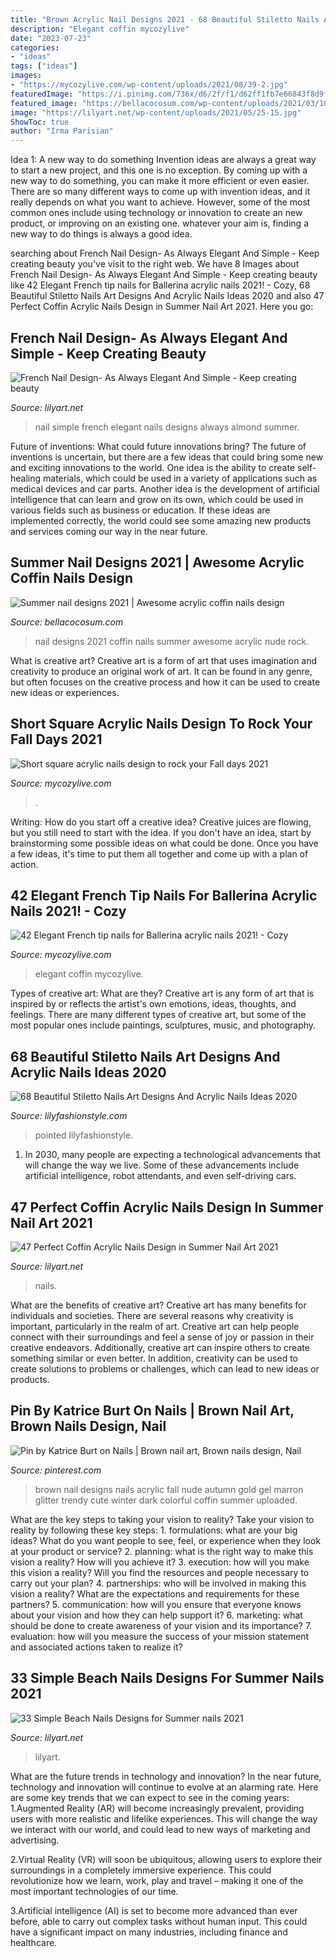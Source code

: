 ```yaml
---
title: "Brown Acrylic Nail Designs 2021 - 68 Beautiful Stiletto Nails Art Designs And Acrylic Nails Ideas 2020"
description: "Elegant coffin mycozylive"
date: "2023-07-23"
categories:
- "ideas"
tags: ["ideas"]
images:
- "https://mycozylive.com/wp-content/uploads/2021/08/39-2.jpg"
featuredImage: "https://i.pinimg.com/736x/d6/2f/f1/d62ff1fb7e66843f8d9ffe32c4f51d77.jpg"
featured_image: "https://bellacocosum.com/wp-content/uploads/2021/03/10-13.jpg"
image: "https://lilyart.net/wp-content/uploads/2021/05/25-15.jpg"
ShowToc: true
author: "Irma Parisian"
---
```



Idea 1: A new way to do something
Invention ideas are always a great way to start a new project, and this one is no exception. By coming up with a new way to do something, you can make it more efficient or even easier. There are so many different ways to come up with invention ideas, and it really depends on what you want to achieve. However, some of the most common ones include using technology or innovation to create an new product, or improving on an existing one. whatever your aim is, finding a new way to do things is always a good idea.

	

		
searching about French Nail Design- As Always Elegant And Simple - Keep creating beauty you've visit to the right web. We have 8 Images about French Nail Design- As Always Elegant And Simple - Keep creating beauty like 42 Elegant French tip nails for Ballerina acrylic nails 2021! - Cozy, 68 Beautiful Stiletto Nails Art Designs And Acrylic Nails Ideas 2020 and also 47 Perfect Coffin Acrylic Nails Design in Summer Nail Art 2021. Here you go:
		
    
## French Nail Design- As Always Elegant And Simple - Keep Creating Beauty

<img loading=lazy src="https://lilyart.net/wp-content/uploads/2020/04/35-1.jpg" onerror="this.onerror=null;this.src='https://tse4.mm.bing.net/th?id=OIP.wU7F9-Tyr-XUnmJxXSMgAwHaLG&amp;pid=15.1';" alt="French Nail Design- As Always Elegant And Simple - Keep creating beauty">

_Source: lilyart.net_

>nail simple french elegant nails designs always almond summer. 

	

Future of inventions: What could future innovations bring?
The future of inventions is uncertain, but there are a few ideas that could bring some new and exciting innovations to the world. One idea is the ability to create self-healing materials, which could be used in a variety of applications such as medical devices and car parts. Another idea is the development of artificial intelligence that can learn and grow on its own, which could be used in various fields such as business or education. If these ideas are implemented correctly, the world could see some amazing new products and services coming our way in the near future.

    
## Summer Nail Designs 2021 | Awesome Acrylic Coffin Nails Design

<img loading=lazy src="https://bellacocosum.com/wp-content/uploads/2021/03/10-13.jpg" onerror="this.onerror=null;this.src='https://tse2.mm.bing.net/th?id=OIP.dvkFCVQRCRVUDEv4rAYRUgHaIh&amp;pid=15.1';" alt="Summer nail designs 2021 | Awesome acrylic coffin nails design">

_Source: bellacocosum.com_

>nail designs 2021 coffin nails summer awesome acrylic nude rock. 

	

What is creative art?
Creative art is a form of art that uses imagination and creativity to produce an original work of art. It can be found in any genre, but often focuses on the creative process and how it can be used to create new ideas or experiences.

    
## Short Square Acrylic Nails Design To Rock Your Fall Days 2021

<img loading=lazy src="https://mycozylive.com/wp-content/uploads/2021/08/39-2.jpg" onerror="this.onerror=null;this.src='https://tse2.mm.bing.net/th?id=OIP.Y91hrRAVHAiGJQM4k1L1FQHaNK&amp;pid=15.1';" alt="Short square acrylic nails design to rock your Fall days 2021">

_Source: mycozylive.com_

>. 

	

Writing: How do you start off a creative idea?
Creative juices are flowing, but you still need to start with the idea.  If you don't have an idea, start by brainstorming some possible ideas on what could be done. Once you have a few ideas, it's time to put them all together and come up with a plan of action.

    
## 42 Elegant French Tip Nails For Ballerina Acrylic Nails 2021! - Cozy

<img loading=lazy src="https://mycozylive.com/wp-content/uploads/2021/03/27.png" onerror="this.onerror=null;this.src='https://tse3.mm.bing.net/th?id=OIP.tiamobjbxdG4ASdUKaffYgHaJm&amp;pid=15.1';" alt="42 Elegant French tip nails for Ballerina acrylic nails 2021! - Cozy">

_Source: mycozylive.com_

>elegant coffin mycozylive. 

	

Types of creative art: What are they?
Creative art is any form of art that is inspired by or reflects the artist's own emotions, ideas, thoughts, and feelings. There are many different types of creative art, but some of the most popular ones include paintings, sculptures, music, and photography.

    
## 68 Beautiful Stiletto Nails Art Designs And Acrylic Nails Ideas 2020

<img loading=lazy src="https://lilyfashionstyle.com/wp-content/uploads/2020/04/66-5.jpg" onerror="this.onerror=null;this.src='https://tse3.mm.bing.net/th?id=OIP.3CfDBaJHKJpYk900SPEqkgHaKL&amp;pid=15.1';" alt="68 Beautiful Stiletto Nails Art Designs And Acrylic Nails Ideas 2020">

_Source: lilyfashionstyle.com_

>pointed lilyfashionstyle. 

	

1. In 2030, many people are expecting a technological advancements that will change the way we live. Some of these advancements include artificial intelligence, robot attendants, and even self-driving cars. 

    
## 47 Perfect Coffin Acrylic Nails Design In Summer Nail Art 2021

<img loading=lazy src="https://lilyart.net/wp-content/uploads/2021/05/25-15.jpg" onerror="this.onerror=null;this.src='https://tse2.mm.bing.net/th?id=OIP.C6GrxaIgWstmql2q3o3EdgHaLH&amp;pid=15.1';" alt="47 Perfect Coffin Acrylic Nails Design in Summer Nail Art 2021">

_Source: lilyart.net_

>nails. 

	

What are the benefits of creative art?
Creative art has many benefits for individuals and societies. There are several reasons why creativity is important, particularly in the realm of art. Creative art can help people connect with their surroundings and feel a sense of joy or passion in their creative endeavors. Additionally, creative art can inspire others to create something similar or even better. In addition, creativity can be used to create solutions to problems or challenges, which can lead to new ideas or products.

    
## Pin By Katrice Burt On Nails | Brown Nail Art, Brown Nails Design, Nail

<img loading=lazy src="https://i.pinimg.com/736x/d6/2f/f1/d62ff1fb7e66843f8d9ffe32c4f51d77.jpg" onerror="this.onerror=null;this.src='https://tse3.mm.bing.net/th?id=OIP.B2DMK945PeCHcDies6vRJgHaHa&amp;pid=15.1';" alt="Pin by Katrice Burt on Nails | Brown nail art, Brown nails design, Nail">

_Source: pinterest.com_

>brown nail designs nails acrylic fall nude autumn gold gel marron glitter trendy cute winter dark colorful coffin summer uploaded. 

	

What are the key steps to taking your vision to reality?
Take your vision to reality by following these key steps: 1. formulations: what are your big ideas? What do you want people to see, feel, or experience when they look at your product or service? 2. planning: what is the right way to make this vision a reality? How will you achieve it? 3. execution: how will you make this vision a reality? Will you find the resources and people necessary to carry out your plan? 4. partnerships: who will be involved in making this vision a reality? What are the expectations and requirements for these partners? 5. communication: how will you ensure that everyone knows about your vision and how they can help support it? 6. marketing: what should be done to create awareness of your vision and its importance? 7. evaluation: how will you measure the success of your mission statement and associated actions taken to realize it?

    
## 33 Simple Beach Nails Designs For Summer Nails 2021

<img loading=lazy src="https://lilyart.net/wp-content/uploads/2021/05/22-12-683x1024.jpg" onerror="this.onerror=null;this.src='https://tse2.mm.bing.net/th?id=OIP.ul7hJ84x2mfy4lpl4gpcdAHaLG&amp;pid=15.1';" alt="33 Simple Beach Nails Designs for Summer nails 2021">

_Source: lilyart.net_

>lilyart. 

	

What are the future trends in technology and innovation?
In the near future, technology and innovation will continue to evolve at an alarming rate. Here are some key trends that we can expect to see in the coming years:
1.Augmented Reality (AR) will become increasingly prevalent, providing users with more realistic and lifelike experiences. This will change the way we interact with our world, and could lead to new ways of marketing and advertising.

2.Virtual Reality (VR) will soon be ubiquitous, allowing users to explore their surroundings in a completely immersive experience. This could revolutionize how we learn, work, play and travel – making it one of the most important technologies of our time.

3.Artificial intelligence (AI) is set to become more advanced than ever before, able to carry out complex tasks without human input. This could have a significant impact on many industries, including finance and healthcare.

